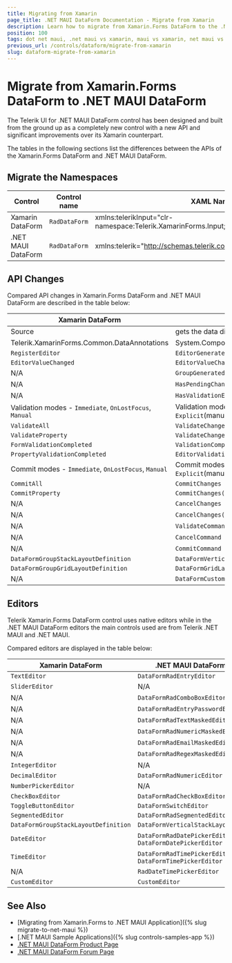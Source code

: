 ```yaml
---
title: Migrating from Xamarin
page_title: .NET MAUI DataForm Documentation - Migrate from Xamarin
description: Learn how to migrate from Xamarin.Forms DataForm to the .NET MAUI DataForm control.
position: 100
tags: dot net maui, .net maui vs xamarin, maui vs xamarin, net maui vs xamarin, migration, xamarin.forms
previous_url: /controls/dataform/migrate-from-xamarin
slug: dataform-migrate-from-xamarin
---
```


# Migrate from Xamarin.Forms DataForm to .NET MAUI DataForm

The Telerik UI for .NET MAUI DataForm control has been designed and built from the ground up as a completely new control with a new API and significant improvements over its Xamarin counterpart.

The tables in the following sections list the differences between the APIs of the Xamarin.Forms DataForm and .NET MAUI DataForm.

## Migrate the Namespaces

| Control | Control name | XAML Namespcace | C# Namespace|
| --------------- | --------------- | --------------- | --------------- |
| Xamarin DataForm | `RadDataForm` | xmlns:telerikInput="clr-namespace:Telerik.XamarinForms.Input;assembly=Telerik.XamarinForms.Input" | using Telerik.XamarinForms.Input; |
| .NET MAUI DataForm | `RadDataForm` | xmlns:telerik="http://schemas.telerik.com/2022/xaml/maui" | using Telerik.Maui.Controls; |


## API Changes

Compared API changes in Xamarin.Forms DataForm and .NET MAUI DataForm are described in the table below:

| Xamarin DataForm | .NET MAUI DataForm |
| ------------- | --------------- |
| Source | gets the data directly from the set BindingContext |
| Telerik.XamarinForms.Common.DataAnnotations | System.ComponentModel.DataAnnotations.DataAnnotations |
| `RegisterEditor` | `EditorGenerated` |
| `EditorValueChanged` | `EditorValueChanged` |
| N/A | `GroupGenerated` |
| N/A |`HasPendingChanges` |
| N/A | `HasValidationErrors` |
| Validation modes - `Immediate`, `OnLostFocus`, `Manual` | Validation modes - `PropertyChanged`(immediate), `LostFocus`, `Explicit`(manual) |
| `ValidateAll` | `ValidateChanges` |
| `ValidateProperty` | `ValidateChanges(string propertyName)` |
| `FormValidationCompleted` | `ValidationCompleted` |
| `PropertyValidationCompleted` | `EditorValidationCompleted` |
| Commit modes - `Immediate`, `OnLostFocus`, `Manual` | Commit modes - `PropertyChanged`(immediate), `LostFocus`, `Explicit`(manual) |
| `CommitAll` | `CommitChanges` |
| `CommitProperty` | `CommitChanges(string propertyName)` |
| N/A | `CancelChanges` |
| N/A | `CancelChanges(string propertyName)` |
| N/A | `ValidateCommand` |
| N/A | `CancelCommand` |
| N/A | `CommitCommand` |
| `DataFormGroupStackLayoutDefinition` | `DataFormVerticalStackLayout` |
| `DataFormGroupGridLayoutDefinition`  | `DataFormGridLayout`  |
| N/A | `DataFormCustomLayout`  |

## Editors

Telerik Xamarin.Forms DataForm control uses native editors while in the .NET MAUI DataForm editors the main controls used are from Telerik .NET MAUI and .NET MAUI.

Compared editors are displayed in the table below:

| Xamarin DataForm | .NET MAUI DataForm |
| ------------- | --------------- |
| `TextEditor` | `DataFormRadEntryEditor` |
| `SliderEditor` | N/A |
| N/A | `DataFormRadComboBoxEditor` |
| N/A | `DataFormRadEntryPasswordEditor` |
| N/A | `DataFormRadTextMaskedEditor` |
| N/A | `DataFormRadNumericMaskedEditor` |
| N/A | `DataFormRadEmailMaskedEditor` |
| N/A | `DataFormRadRegexMaskedEditor` |
| `IntegerEditor` | N/A |
| `DecimalEditor` | `DataFormRadNumericEditor` |
| `NumberPickerEditor` | N/A |
| `CheckBoxEditor` | `DataFormRadCheckBoxEditor` |
| `ToggleButtonEditor` | `DataFormSwitchEditor` |
| `SegmentedEditor` | `DataFormRadSegmentedEditor` |
| `DataFormGroupStackLayoutDefinition` | `DataFormVerticalStackLayout` |
| `DateEditor`  | `DataFormRadDatePickerEditor`, `DataFormDatePickerEditor` |
| `TimeEditor`  | `DataFormRadTimePickerEditor`, `DataFormTimePickerEditor`  |
| N/A | `RadDateTimePickerEditor` |
| `CustomEditor` | `CustomEditor` |

## See Also

* [Migrating from Xamarin.Forms to .NET MAUI Application]({% slug migrate-to-net-maui %})
* [.NET MAUI Sample Applications]({% slug controls-samples-app %})
* [.NET MAUI DataForm Product Page](https://www.telerik.com/maui-ui/dataform)
* [.NET MAUI DataForm Forum Page](https://www.telerik.com/forums/maui?tagId=1979)
